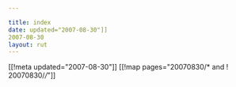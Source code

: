 ```yaml
---

title: index
date: updated="2007-08-30"]]
2007-08-30
layout: rut
---
```


[[!meta updated="2007-08-30"]]
[[!map pages="20070830/* and ! 20070830/*/*"]]
